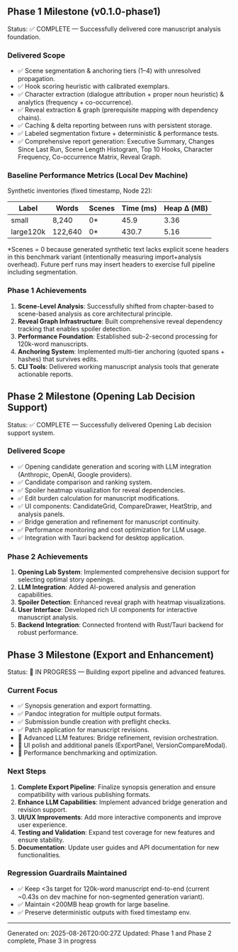## Phase 1 Milestone (v0.1.0-phase1)

Status: ✅ COMPLETE — Successfully delivered core manuscript analysis foundation.

### Delivered Scope
- ✅ Scene segmentation & anchoring tiers (1–4) with unresolved propagation.
- ✅ Hook scoring heuristic with calibrated exemplars.
- ✅ Character extraction (dialogue attribution + proper noun heuristic) & analytics (frequency + co-occurrence).
- ✅ Reveal extraction & graph (prerequisite mapping with dependency chains).
- ✅ Caching & delta reporting between runs with persistent storage.
- ✅ Labeled segmentation fixture + deterministic & performance tests.
- ✅ Comprehensive report generation: Executive Summary, Changes Since Last Run, Scene Length Histogram, Top 10 Hooks, Character Frequency, Co-occurrence Matrix, Reveal Graph.

### Baseline Performance Metrics (Local Dev Machine)
Synthetic inventories (fixed timestamp, Node 22):

| Label | Words | Scenes | Time (ms) | Heap Δ (MB) |
|-------|-------|--------|-----------|-------------|
| small | 8,240 | 0*     | 45.9      | 3.36        |
| large120k | 122,640 | 0* | 430.7 | 5.16 |

*Scenes = 0 because generated synthetic text lacks explicit scene headers in this benchmark variant (intentionally measuring import+analysis overhead). Future perf runs may insert headers to exercise full pipeline including segmentation.

### Phase 1 Achievements
1. **Scene-Level Analysis**: Successfully shifted from chapter-based to scene-based analysis as core architectural principle.
2. **Reveal Graph Infrastructure**: Built comprehensive reveal dependency tracking that enables spoiler detection.
3. **Performance Foundation**: Established sub-2-second processing for 120k-word manuscripts.
4. **Anchoring System**: Implemented multi-tier anchoring (quoted spans + hashes) that survives edits.
5. **CLI Tools**: Delivered working manuscript analysis tools that generate actionable reports.

## Phase 2 Milestone (Opening Lab Decision Support)

Status: ✅ COMPLETE — Successfully delivered Opening Lab decision support system.

### Delivered Scope
- ✅ Opening candidate generation and scoring with LLM integration (Anthropic, OpenAI, Google providers).
- ✅ Candidate comparison and ranking system.
- ✅ Spoiler heatmap visualization for reveal dependencies.
- ✅ Edit burden calculation for manuscript modifications.
- ✅ UI components: CandidateGrid, CompareDrawer, HeatStrip, and analysis panels.
- ✅ Bridge generation and refinement for manuscript continuity.
- ✅ Performance monitoring and cost optimization for LLM usage.
- ✅ Integration with Tauri backend for desktop application.

### Phase 2 Achievements
1. **Opening Lab System**: Implemented comprehensive decision support for selecting optimal story openings.
2. **LLM Integration**: Added AI-powered analysis and generation capabilities.
3. **Spoiler Detection**: Enhanced reveal graph with heatmap visualizations.
4. **User Interface**: Developed rich UI components for interactive manuscript analysis.
5. **Backend Integration**: Connected frontend with Rust/Tauri backend for robust performance.

## Phase 3 Milestone (Export and Enhancement)

Status: 🔄 IN PROGRESS — Building export pipeline and advanced features.

### Current Focus
- ✅ Synopsis generation and export formatting.
- ✅ Pandoc integration for multiple output formats.
- ✅ Submission bundle creation with preflight checks.
- ✅ Patch application for manuscript revisions.
- 🔄 Advanced LLM features: Bridge refinement, revision orchestration.
- 🔄 UI polish and additional panels (ExportPanel, VersionCompareModal).
- 🔄 Performance benchmarking and optimization.

### Next Steps
1. **Complete Export Pipeline**: Finalize synopsis generation and ensure compatibility with various publishing formats.
2. **Enhance LLM Capabilities**: Implement advanced bridge generation and revision support.
3. **UI/UX Improvements**: Add more interactive components and improve user experience.
4. **Testing and Validation**: Expand test coverage for new features and ensure stability.
5. **Documentation**: Update user guides and API documentation for new functionalities.

### Regression Guardrails Maintained
- ✅ Keep <3s target for 120k-word manuscript end-to-end (current ~0.43s on dev machine for non-segmented generation variant).
- ✅ Maintain <200MB heap growth for large baseline.
- ✅ Preserve deterministic outputs with fixed timestamp env.

---
Generated on: 2025-08-26T20:00:27Z
Updated: Phase 1 and Phase 2 complete, Phase 3 in progress
